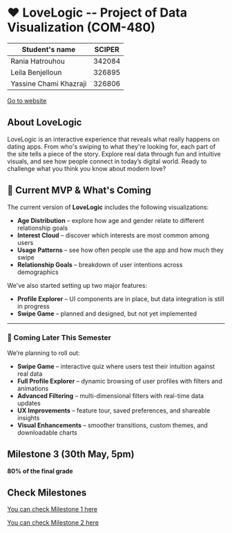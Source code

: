 # ❤️ LoveLogic -- Project of Data Visualization (COM-480)

| Student's name | SCIPER |
| -------------- | ------ |
| Rania Hatrouhou| 342084|
| Leila Benjelloun| 326895|
|Yassine Chami Khazraji |326806 |


[Go to website](https://love-logic-raniahtr-ranias-projects-cea5148e.vercel.app)


## About LoveLogic

LoveLogic is an interactive experience that reveals what really happens on dating apps. From who's swiping to what they're looking for, each part of the site tells a piece of the story. Explore real data through fun and intuitive visuals, and see how people connect in today’s digital world. Ready to challenge what you think you know about modern love?

## 🚧 Current MVP & What's Coming

The current version of **LoveLogic** includes the following visualizations:

- **Age Distribution** – explore how age and gender relate to different relationship goals  
- **Interest Cloud** – discover which interests are most common among users  
- **Usage Patterns** – see how often people use the app and how much they swipe  
- **Relationship Goals** – breakdown of user intentions across demographics  

We've also started setting up two major features:

- **Profile Explorer** – UI components are in place, but data integration is still in progress  
- **Swipe Game** – planned and designed, but not yet implemented  

---

### 🔮 Coming Later This Semester

We’re planning to roll out:

- **Swipe Game** – interactive quiz where users test their intuition against real data  
- **Full Profile Explorer** – dynamic browsing of user profiles with filters and animations  
- **Advanced Filtering** – multi-dimensional filters with real-time data updates  
- **UX Improvements** – feature tour, saved preferences, and shareable insights  
- **Visual Enhancements** – smoother transitions, custom themes, and downloadable charts  


## Milestone 3 (30th May, 5pm)

**80% of the final grade**


## Check Milestones

[You can check Milestone 1 here](Milestone1_Viz212.pdf)

[You can check Milestone 2 here](Milestone2_Viz212.pdf)

